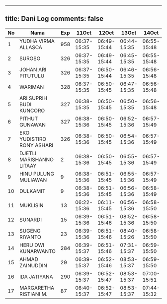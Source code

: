 
---
title: Dani Log
comments: false
---

| No | Nama | Exp | 11Oct | 12Oct | 13Oct | 14Oct |
|-----|-----|-----|-----|-----|-----|-----|
| 1 | YUDHA VIRMA ALLASCA  | 958 | 06:37-15:35 | 06:49-15:44 | 06:44-15:35 | 06:55-15:48 |
| 2 | SUROSO  | 326 | 06:37-15:35 | 06:49-15:44 | 06:45-15:35 | 06:55-15:48 |
| 3 | JOHAN ARI PITUTULU  | 326 | 06:37-15:35 | 06:50-15:44 | 06:46-15:35 | 06:56-15:48 |
| 4 | WARIMAN  | 328 | 06:37-15:35 | 06:50-15:45 | 06:47-15:35 | 06:56-15:48 |
| 5 | ARI SUPRIH BUDI KUNCORO  | 327 | 06:38-15:35 | 06:50-15:45 | 06:50-15:35 | 06:56-15:48 |
| 6 | PITHUT GUNAWAN  | 327 | 06:38-15:36 | 06:50-15:45 | 06:52-15:36 | 06:57-15:49 |
| 7 | EKO YUDISTIRO RONY ASHARI  | 326 | 06:38-15:36 | 06:50-15:45 | 06:54-15:36 | 06:57-15:49 |
| 8 | DJETLI MARISHANNO LITAAY  | 2 | 06:38-15:36 | 06:50-15:45 | 06:55-15:36 | 06:57-15:49 |
| 9 | HINU PULUNG MULIAWAN  | 9 | 06:38-15:36 | 06:51-15:45 | 06:55-15:36 | 06:57-15:49 |
| 10 | DULKAMIT  | 9 | 06:38-15:36 | 06:51-15:45 | 06:56-15:36 | 06:58-15:49 |
| 11 | MUKLISIN  | 13 | 06:22-15:36 | 06:11-15:45 | 06:56-15:36 | 06:58-15:50 |
| 12 | SUNARDI  | 15 | 06:39-15:36 | 06:51-15:46 | 08:52-15:36 | 06:58-15:50 |
| 13 | SUGENG RIYANTO  | 23 | 06:39-15:36 | 06:51-15:46 | 08:40-15:26 | 06:58-15:50 |
| 14 | HERU DWI KUNARWANTO  | 284 | 06:39-15:37 | 06:51-15:46 | 07:31-15:37 | 06:59-15:50 |
| 15 | AHMAD ZAINUDDIN  | 29 | 06:39-15:37 | 06:52-15:46 | 08:53-15:37 | 06:59-15:50 |
| 16 | IDA JATIYANA  | 290 | 06:39-15:37 | 06:52-15:47 | 08:53-15:37 | 07:00-15:51 |
| 17 | MARGARETHA RISTIANI M.  | 87 | 06:40-15:37 | 06:52-15:47 | 08:53-15:37 | 07:44-15:32 |
